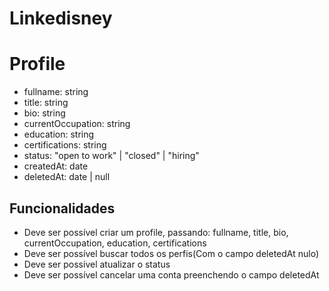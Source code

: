 # Linkedisney

# Profile

-  fullname: string
-  title: string
-  bio: string
-  currentOccupation: string
-  education: string
-  certifications: string
-  status: "open to work" | "closed" | "hiring"
-  createdAt: date
-  deletedAt: date | null

## Funcionalidades

-  Deve ser possível criar um profile, passando: fullname, title, bio, currentOccupation, education, certifications
-  Deve ser possível buscar todos os perfis(Com o campo deletedAt nulo)
-  Deve ser possível atualizar o status
-  Deve ser possível cancelar uma conta preenchendo o campo deletedAt
